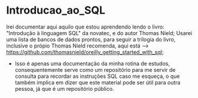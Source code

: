 # Introducao_ao_SQL
Irei documentar aqui aquilo que estou aprendendo lendo o livro: "Introdução à linguagem SQL" da novatec, e do autor Thomas Nield;
Usarei uma lista de bancos de dados prontos, para seguir a trilogia do livro, inclusive o própio Thomas Nield recomenda, aqui está
--> https://github.com/thomasnield/oreilly_getting_started_with_sql;

- Isso é apenas uma documentação da minha rotina de estudos, consequentemente serve como um repositório para me servir de consulta para recordar as 
instruções SQL caso me esqueça, o que também implica em dizer que este material pode ser útil para outra pessoa, já que é um repositório público.
